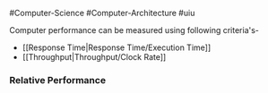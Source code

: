 #Computer-Science #Computer-Architecture #uiu 

Computer performance can be measured using following criteria's-
- [[Response Time|Response Time/Execution Time]]
- [[Throughput|Throughput/Clock Rate]]


### Relative Performance
